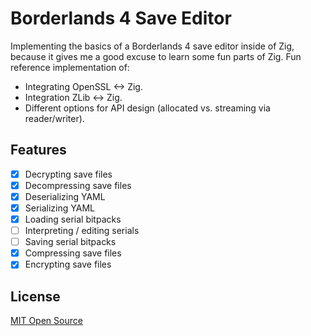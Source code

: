 # Borderlands 4 Save Editor

Implementing the basics of a Borderlands 4 save editor inside of Zig,
because it gives me a good excuse to learn some fun parts of Zig.
Fun reference implementation of:

- Integrating OpenSSL <-> Zig.
- Integration ZLib <-> Zig.
- Different options for API design (allocated vs. streaming via reader/writer).

## Features

- [x] Decrypting save files
- [x] Decompressing save files
- [x] Deserializing YAML
- [x] Serializing YAML
- [x] Loading serial bitpacks
- [ ] Interpreting / editing serials
- [ ] Saving serial bitpacks
- [x] Compressing save files
- [x] Encrypting save files

## License

[MIT Open Source](./LICENSE)
